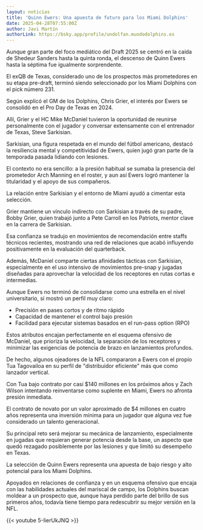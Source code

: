 ```yaml
---
layout: noticias
title: 'Quinn Ewers: Una apuesta de futuro para los Miami Dolphins'
date: 2025-04-28T07:55:00Z
author: Javi Martín
authorLink: https://bsky.app/profile/undolfan.mundodolphins.es
---
```

Aunque gran parte del foco mediático del Draft 2025 se centró en la caída de Shedeur Sanders hasta la quinta ronda, el descenso de Quinn Ewers hasta la séptima fue igualmente sorprendente.  

El exQB de Texas, considerado uno de los prospectos más prometedores en su etapa pre-draft, terminó siendo seleccionado por los Miami Dolphins con el pick número 231.

Según explicó el GM de los Dolphins, Chris Grier, el interés por Ewers se consolidó en el Pro Day de Texas en 2024.  

Allí, Grier y el HC Mike McDaniel tuvieron la oportunidad de reunirse personalmente con el jugador y conversar extensamente con el entrenador de Texas, Steve Sarkisian.

Sarkisian, una figura respetada en el mundo del fútbol americano, destacó la resiliencia mental y competitividad de Ewers, quien jugó gran parte de la temporada pasada lidiando con lesiones.  

El contexto no era sencillo: a la presión habitual se sumaba la presencia del prometedor Arch Manning en el roster, y aun así Ewers logró mantener la titularidad y el apoyo de sus compañeros.

La relación entre Sarkisian y el entorno de Miami ayudó a cimentar esta selección.  

Grier mantiene un vínculo indirecto con Sarkisian a través de su padre, Bobby Grier, quien trabajó junto a Pete Carroll en los Patriots, mentor clave en la carrera de Sarkisian.  

Esa confianza se tradujo en movimientos de recomendación entre staffs técnicos recientes, mostrando una red de relaciones que acabó influyendo positivamente en la evaluación del quarterback.

Además, McDaniel comparte ciertas afinidades tácticas con Sarkisian, especialmente en el uso intensivo de movimientos pre-snap y jugadas diseñadas para aprovechar la velocidad de los receptores en rutas cortas e intermedias.

Aunque Ewers no terminó de consolidarse como una estrella en el nivel universitario, sí mostró un perfil muy claro: 

- Precisión en pases cortos y de ritmo rápido
- Capacidad de mantener el control bajo presión
- Facilidad para ejecutar sistemas basados en el run-pass option (RPO)

Estos atributos encajan perfectamente en el esquema ofensivo de McDaniel, que prioriza la velocidad, la separación de los receptores y minimizar las exigencias de potencia de brazo en lanzamientos profundos.

De hecho, algunos ojeadores de la NFL compararon a Ewers con el propio Tua Tagovailoa en su perfil de "distribuidor eficiente" más que como lanzador vertical.

Con Tua bajo contrato por casi $140 millones en los próximos años y Zach Wilson intentando reinventarse como suplente en Miami, Ewers no afronta presión inmediata.  

El contrato de novato por un valor aproximado de $4 millones en cuatro años representa una inversión mínima para un jugador que alguna vez fue considerado un talento generacional.

Su principal reto será mejorar su mecánica de lanzamiento, especialmente en jugadas que requieran generar potencia desde la base, un aspecto que quedó rezagado posiblemente por las lesiones y que limitó su desempeño en Texas.

La selección de Quinn Ewers representa una apuesta de bajo riesgo y alto potencial para los Miami Dolphins.  

Apoyados en relaciones de confianza y en un esquema ofensivo que encaja con las habilidades actuales del mariscal de campo, los Dolphins buscan moldear a un prospecto que, aunque haya perdido parte del brillo de sus primeros años, todavía tiene tiempo para redescubrir su mejor versión en la NFL.

{{< youtube 5-IierUkJNQ >}}
